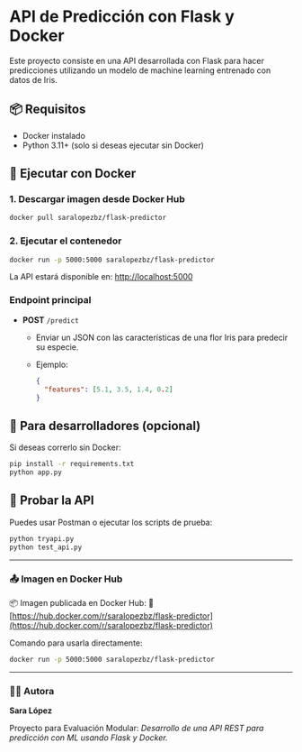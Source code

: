 # API de Predicción con Flask y Docker

Este proyecto consiste en una API desarrollada con Flask para hacer predicciones utilizando un modelo de machine learning entrenado con datos de Iris.

## 📦 Requisitos

* Docker instalado
* Python 3.11+ (solo si deseas ejecutar sin Docker)

## 🚀 Ejecutar con Docker

### 1. Descargar imagen desde Docker Hub

```bash
docker pull saralopezbz/flask-predictor
```

### 2. Ejecutar el contenedor

```bash
docker run -p 5000:5000 saralopezbz/flask-predictor
```

La API estará disponible en: [http://localhost:5000](http://localhost:5000)

### Endpoint principal

* **POST** `/predict`

  * Enviar un JSON con las características de una flor Iris para predecir su especie.
  * Ejemplo:

    ```json
    {
      "features": [5.1, 3.5, 1.4, 0.2]
    }
    ```

## 🔧 Para desarrolladores (opcional)

Si deseas correrlo sin Docker:

```bash
pip install -r requirements.txt
python app.py
```

## 💪 Probar la API

Puedes usar Postman o ejecutar los scripts de prueba:

```bash
python tryapi.py
python test_api.py
```

---

### 📤 Imagen en Docker Hub

📦 Imagen publicada en Docker Hub:
🔗 [https://hub.docker.com/r/saralopezbz/flask-predictor](https://hub.docker.com/r/saralopezbz/flask-predictor)

Comando para usarla directamente:

```bash
docker run -p 5000:5000 saralopezbz/flask-predictor
```

---

### 👩‍💻 Autora

**Sara López**

Proyecto para Evaluación Modular: *Desarrollo de una API REST para predicción con ML usando Flask y Docker.*
